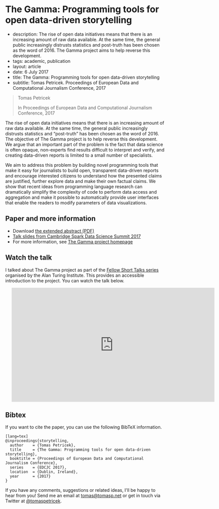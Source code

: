 ﻿# The Gamma: Programming tools for open data-driven storytelling

 - description:  The rise of open data initiatives means that there is an increasing amount of raw
    data available. At the same time, the general public increasingly distrusts statistics and
    post-truth has been chosen as the word of 2016. The Gamma project aims to help reverse this development.
 - tags: academic, publication
 - layout: article
 - date: 6 July 2017
 - title: The Gamma: Programming tools for open data-driven storytelling
 - subtitle: Tomas Petricek. Proceedings of European Data and Computational Journalism Conference, 2017

> Tomas Petricek
>
> In Proceedings of European Data and Computational Journalism Conference, 2017

The rise of open data initiatives means that there is an increasing amount of raw data available.
At the same time, the general public increasingly distrusts statistics and “post-truth” has been
chosen as the word of 2016. The objective of The Gamma project is to help reverse this
development. We argue that an important part of the problem is the fact that data science is
often opaque, non-experts find results difficult to interpret and verify, and creating data-driven
reports is limited to a small number of specialists.

We aim to address this problem by building novel programming tools that make it easy for journalists
to build open, transparent data-driven reports and encourage interested citizens to understand how
the presented claims are justified, further explore data and make their own factual claims. We show
that recent ideas from programming language research can dramatically simplify the complexity of
code to perform data access and aggregation and make it possible to automatically provide user
interfaces that enable the readers to modify parameters of data visualizations.

## Paper and more information

 - Download [the extended abstract (PDF)](abstract.pdf)
 - [Talk slides from Cambridge Spark Data Science Summit 2017](http://tpetricek.github.io/Talks/2017/thegamma-data-science/)
 - For more information, see [The Gamma project homepage](http://thegamma.net)

## Watch the talk

I talked about The Gamma project as part of the [Fellow Short Talks series](https://www.youtube.com/channel/UCcr5vuAH5TPlYox-QLj4ySw)
organised by the Alan Turing Institute. This provides an accessible introduction to the project.
You can watch the talk below.

<div style="padding-left:20px">
<iframe width="640" height="360" src="https://www.youtube.com/embed/aHjgpmzFjOA" frameborder="0" allowfullscreen></iframe>
</div>

## <a id="cite">Bibtex</a>
If you want to cite the paper, you can use the following BibTeX information.

    [lang=tex]
    @inproceedings{storytelling,
      author    = {Tomas Petricek},
      title     = {The Gamma: Programming tools for open data-driven storytelling},
      booktitle = {Proceedings of European Data and Computational Journalism Conference},
      series    = {EDCJC 2017},
      location  = {Dublin, Ireland},
      year      = {2017}
    }

If you have any comments, suggestions or related ideas, I'll be happy to
hear from you! Send me an email at [tomas@tomasp.net](mailto:tomas@tomasp.net)
or get in touch via Twitter at [@tomaspetricek](http://twitter.com/tomaspetricek).
